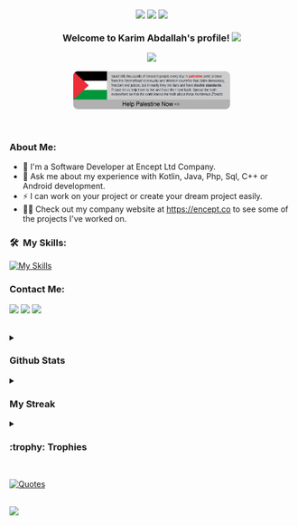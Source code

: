 <h3 align="center">
  <img src="https://nocache.advaith.workers.dev?url=https://img.shields.io/endpoint?url=https://dev.discordprofiles.me/api/badge/status/509470139171995672?simple=true">
  <img src="https://user-badge.committers.top/egypt/karim-eg.svg">
  <a href="https://github.com/karim-eg/StandWithPalestine"><img src="https://raw.githubusercontent.com/karim-eg/StandWithPalestine/main/assets/palestine_badge.svg"></a>
  <br><br>
  Welcome to Karim Abdallah's profile!
  <img src="https://media.giphy.com/media/hvRJCLFzcasrR4ia7z/giphy.gif" width="28">
</h3>

<p align="center">
  <a href="https://github.com/DenverCoder1/readme-typing-svg"><img src="https://readme-typing-svg.herokuapp.com/?lines=I+am+a+Fullstack+developer;Backend+Developer;Android+Developer;CEO+of+Encept+Ltd+Company&font=Fira%20Code&width=440&height=45&color=7f52ff&vCenter=true&size=22"></a>
</p>

<p align="center">
  <a href="https://github.com/karim-eg/StandWithPalestine/blob/main/Donate.md"><img src="https://raw.githubusercontent.com/karim-eg/StandWithPalestine/main/assets/palestine_banner.svg" width="55%"></a>
</p>

<br>

### About Me:
- 🏢 I'm a Software Developer at Encept Ltd Company.
- 💬 Ask me about my experience with Kotlin, Java, Php, Sql, C++ or Android development.
- ⚡ I can work on your project or create your dream project easily.
- 👨‍💻 Check out my company website at https://encept.co to see some of the projects I've worked on.


### 🛠 &nbsp;My Skills:
[![My Skills](https://skillicons.dev/icons?i=kotlin,java,php,mysql,sqlite,cpp,ktor,androidstudio,idea,vscode,gradle,github,git,md,mongodb,laravel,firebase,devto,linkedin,discord,bots,postman,powershell,linux,stackoverflow,gcp,replit,html,css&perline=12)](https://skillicons.dev)


### Contact Me:
<a href="https://www.facebook.com/karim.abdallah.dev" target="_blank"><img src="https://img.shields.io/badge/-Karim%20Abdallah-0077B5?style=for-the-badge&logo=Facebook&logoColor=white"/></a>
<a href="https://www.linkedin.com/in/karim-abdallah-dev" target="_blank"><img src="https://img.shields.io/badge/-Karim%20Abdallah-0077B5?style=for-the-badge&logo=Linkedin&logoColor=white"/></a>
<a href="mailto:karim@encept.co" target="_blank"><img src="https://img.shields.io/badge/-karim@encept.co-0077B5?style=for-the-badge&logo=Gmail&logoColor=white"/></a>

<br>

<details>
  <summary><h3>Github Stats</h3></summary>
  <p align="center">
    <a href="https://github.com/anuraghazra/github-readme-stats">
	    <img alt="karim-eg's Github Stats" src="https://github-readme-stats.vercel.app/api?username=karim-eg&show_icons=true&count_private=true&locale=en&theme=tokyonight&layout=compact" height="230px"/></a>
	  <img src="https://github-readme-stats.vercel.app/api/top-langs?username=karim-eg&langs_count=10&show_icons=true&locale=en&theme=tokyonight" alt="karim-eg" height="230px"/>
</details>

<details>
  <summary><h3>My Streak</h3></summary>
  <p align="center"><img src="https://github-readme-streak-stats.herokuapp.com/?user=karim-eg&theme=tokyonight_duo" alt="karim" /></p>
</details>


<details><summary> <h3>:trophy: Trophies</h3></summary>
  <p align="center"> <a href="https://github.com/ryo-ma/github-profile-trophy"><img src="https://github-profile-trophy.vercel.app/?username=karim-eg&layout=compact&theme=tokyonight&column=4&margin-w=15&margin-h=15" alt="karim-eg" /></a> </p>
</details>


<br>

<a href="https://github.com/piyushsuthar/github-readme-quotes"> <img alt = "Quotes" src="https://quotes-github-readme.vercel.app/api?type=horizontal&theme=tokyonight&animation=grow_out_in&quoteCategory=programming">

<br>

<a href="https://komarev.com/ghpvc/?username=karim-eg&style=for-the-badge">
    <img src="https://komarev.com/ghpvc/?username=karim-eg&style=for-the-badge">
</a>
